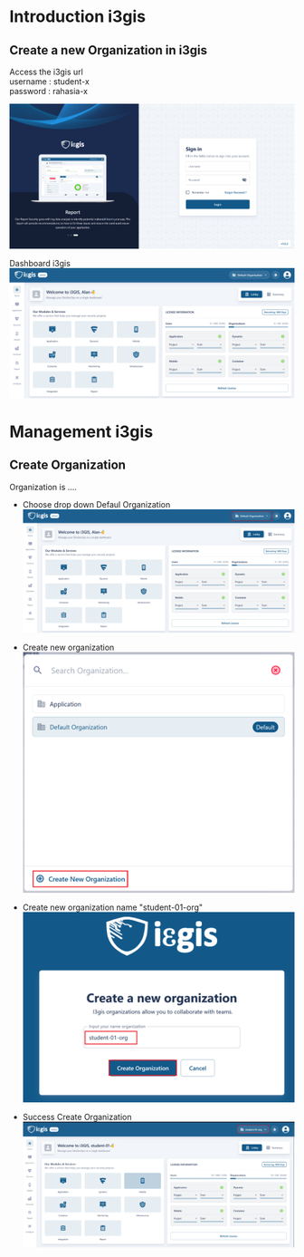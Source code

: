 # Introduction i3gis

## Create a new Organization in i3gis

Access the i3gis url <br>
username : student-x <br> 
password : rahasia-x

![Alt text](/Chapter-5-SecretCheck/img/01-i3gis-login.png)


Dashboard i3gis
![Alt text](/Chapter-5-SecretCheck/img/02-i3gis-dashboard.png)

# Management i3gis
## Create Organization
Organization is ....
- Choose drop down Defaul Organization
![Alt text](/Chapter-5-SecretCheck/img/03-i3gis-org.png)

- Create new organization
![Alt text](/Chapter-5-SecretCheck/img/04-i3gis-create-org.png)

- Create new organization name "student-01-org"
![Alt text](/Chapter-5-SecretCheck/img/05-i3gis-create-org.png)

- Success Create Organization 
![Alt text](/Chapter-5-SecretCheck/img/06-i3gis-success-org.png)


